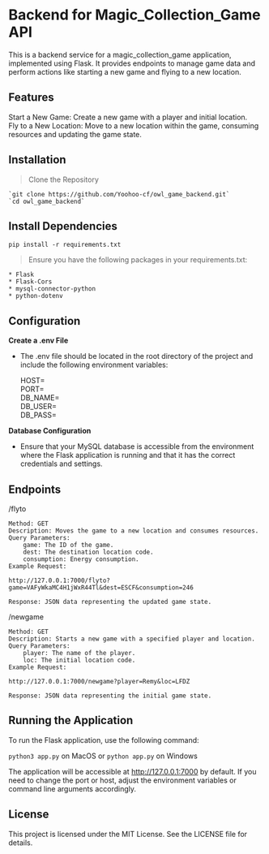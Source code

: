# Backend for Magic_Collection_Game API

This is a backend service for a magic_collection_game application, implemented using Flask. It provides endpoints to manage game data and perform actions like starting a new game and flying to a new location.

## Features

Start a New Game: Create a new game with a player and initial location.<br>
Fly to a New Location: Move to a new location within the game, consuming resources and updating the game state.

## Installation

> Clone the Repository

    `git clone https://github.com/Yoohoo-cf/owl_game_backend.git`
    `cd owl_game_backend`

## Install Dependencies

`pip install -r requirements.txt`

> Ensure you have the following packages in your requirements.txt:

    * Flask
    * Flask-Cors
    * mysql-connector-python
    * python-dotenv

## Configuration

**Create a .env File**

- The .env file should be located in the root directory of the project and include the following environment variables:

  HOST=<your-database-host><br>
  PORT=<your-database-port><br>
  DB_NAME=<your-database-name><br>
  DB_USER=<your-database-user><br>
  DB_PASS=<your-database-password><br>

**Database Configuration**

- Ensure that your MySQL database is accessible from the environment where the Flask application is running and that it has the correct credentials and settings.

## Endpoints

/flyto

    Method: GET
    Description: Moves the game to a new location and consumes resources.
    Query Parameters:
        game: The ID of the game.
        dest: The destination location code.
        consumption: Energy consumption.
    Example Request:

    http://127.0.0.1:7000/flyto?game=VAFyWkaMC4H1jWxR44Tl&dest=ESCF&consumption=246

    Response: JSON data representing the updated game state.

/newgame

    Method: GET
    Description: Starts a new game with a specified player and location.
    Query Parameters:
        player: The name of the player.
        loc: The initial location code.
    Example Request:

    http://127.0.0.1:7000/newgame?player=Remy&loc=LFDZ

    Response: JSON data representing the initial game state.

## Running the Application

To run the Flask application, use the following command:

`python3 app.py` on MacOS or `python app.py` on Windows

The application will be accessible at http://127.0.0.1:7000 by default. If you need to change the port or host, adjust the environment variables or command line arguments accordingly.

## License

This project is licensed under the MIT License. See the LICENSE file for details.
